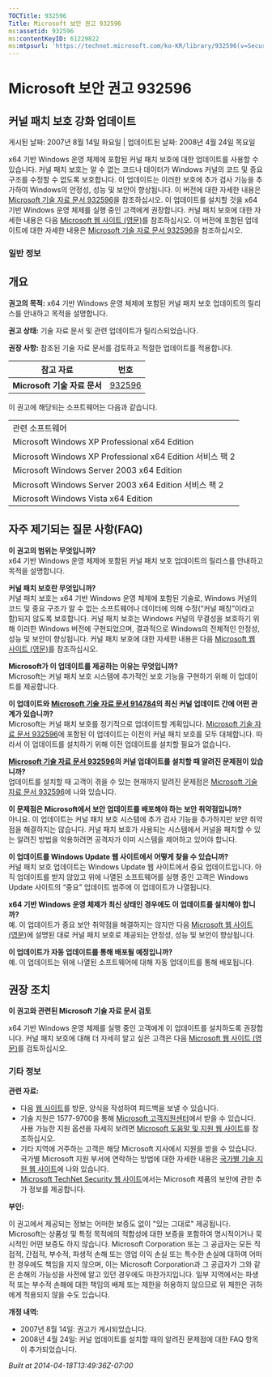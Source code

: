```yaml
---
TOCTitle: 932596
Title: Microsoft 보안 권고 932596
ms:assetid: 932596
ms:contentKeyID: 61229822
ms:mtpsurl: 'https://technet.microsoft.com/ko-KR/library/932596(v=Security.10)'
---
```




Microsoft 보안 권고 932596
==========================

커널 패치 보호 강화 업데이트
----------------------------

게시된 날짜: 2007년 8월 14일 화요일 | 업데이트된 날짜: 2008년 4월 24일 목요일

x64 기반 Windows 운영 체제에 포함된 커널 패치 보호에 대한 업데이트를 사용할 수 있습니다. 커널 패치 보호는 알 수 없는 코드나 데이터가 Windows 커널의 코드 및 중요 구조를 수정할 수 없도록 보호합니다. 이 업데이트는 이러한 보호에 추가 검사 기능을 추가하여 Windows의 안정성, 성능 및 보안이 향상됩니다. 이 버전에 대한 자세한 내용은 [Microsoft 기술 자료 문서 932596](http://support.microsoft.com/kb/932596)을 참조하십시오. 이 업데이트를 설치할 것을 x64 기반 Windows 운영 체제를 실행 중인 고객에게 권장합니다. 커널 패치 보호에 대한 자세한 내용은 다음 [Microsoft 웹 사이트 (영문)](http://www.microsoft.com/whdc/driver/kernel/64bitpatching.mspx)를 참조하십시오. 이 버전에 포함된 업데이트에 대한 자세한 내용은 [Microsoft 기술 자료 문서 932596](http://support.microsoft.com/kb/932596)을 참조하십시오.

### 일반 정보

개요
----


**권고의 목적:** x64 기반 Windows 운영 체제에 포함된 커널 패치 보호 업데이트의 릴리스를 안내하고 목적을 설명합니다.

**권고 상태:** 기술 자료 문서 및 관련 업데이트가 릴리스되었습니다.

**권장 사항:** 참조된 기술 자료 문서를 검토하고 적절한 업데이트를 적용합니다.

| 참고 자료                    | 번호                                             |
|------------------------------|--------------------------------------------------|
| **Microsoft 기술 자료 문서** | [932596](http://support.microsoft.com/kb/932596) |

이 권고에 해당되는 소프트웨어는 다음과 같습니다.

|                                                           |
|-----------------------------------------------------------|
| 관련 소프트웨어                                           |
| Microsoft Windows XP Professional x64 Edition             |
| Microsoft Windows XP Professional x64 Edition 서비스 팩 2 |
| Microsoft Windows Server 2003 x64 Edition                 |
| Microsoft Windows Server 2003 x64 Edition 서비스 팩 2     |
| Microsoft Windows Vista x64 Edition                       |

자주 제기되는 질문 사항(FAQ)
----------------------------


**이 권고의 범위는 무엇입니까?**  
x64 기반 Windows 운영 체제에 포함된 커널 패치 보호 업데이트의 릴리스를 안내하고 목적을 설명합니다.

**커널 패치 보호란 무엇입니까?**  
커널 패치 보호는 x64 기반 Windows 운영 체제에 포함된 기술로, Windows 커널의 코드 및 중요 구조가 알 수 없는 소프트웨어나 데이터에 의해 수정(“커널 패칭”이라고 함)되지 않도록 보호합니다. 커널 패치 보호는 Windows 커널의 무결성을 보호하기 위해 이러한 Windows 버전에 구현되었으며, 결과적으로 Windows의 전체적인 안정성, 성능 및 보안이 향상됩니다. 커널 패치 보호에 대한 자세한 내용은 다음 [Microsoft 웹 사이트 (영문)](http://www.microsoft.com/whdc/driver/kernel/64bitpatching.mspx)를 참조하십시오.

**Microsoft가 이 업데이트를 제공하는 이유는 무엇입니까?**  
Microsoft는 커널 패치 보호 시스템에 추가적인 보호 기능을 구현하기 위해 이 업데이트를 제공합니다.

**이 업데이트와** [**Microsoft 기술 자료 문서 914784**](http://support.microsoft.com/kb/914784)**의 최신 커널 업데이트 간에 어떤 관계가 있습니까?**  
Microsoft는 커널 패치 보호를 정기적으로 업데이트할 계획입니다. [Microsoft 기술 자료 문서 932596](http://support.microsoft.com/kb/932596)에 포함된 이 업데이트는 이전의 커널 패치 보호를 모두 대체합니다. 따라서 이 업데이트를 설치하기 위해 이전 업데이트를 설치할 필요가 없습니다.

[**Microsoft 기술 자료 문서 932596**](http://support.microsoft.com/kb/932596)**의 커널 업데이트를 설치할 때 알려진 문제점이 있습니까?**  
업데이트를 설치할 때 고객이 겪을 수 있는 현재까지 알려진 문제점은 [Microsoft 기술 자료 문서 932596](http://support.microsoft.com/kb/932596)에 나와 있습니다.

**이 문제점은 Microsoft에서 보안 업데이트를 배포해야 하는 보안 취약점입니까?**  
아니요. 이 업데이트는 커널 패치 보호 시스템에 추가 검사 기능을 추가하지만 보안 취약점을 해결하지는 않습니다. 커널 패치 보호가 사용되는 시스템에서 커널을 패치할 수 있는 알려진 방법을 악용하려면 공격자가 이미 시스템을 제어하고 있어야 합니다.

**이 업데이트를 Windows Update 웹 사이트에서 어떻게 찾을 수 있습니까?**  
커널 패치 보호 업데이트는 Windows Update 웹 사이트에서 중요 업데이트입니다. 아직 업데이트를 받지 않았고 위에 나열된 소프트웨어를 실행 중인 고객은 Windows Update 사이트의 “중요” 업데이트 범주에 이 업데이트가 나열됩니다.

**x64 기반 Windows 운영 체제가 최신 상태인 경우에도 이 업데이트를 설치해야 합니까?**  
예. 이 업데이트가 중요 보안 취약점을 해결하지는 않지만 다음 [Microsoft 웹 사이트 (영문)](http://www.microsoft.com/whdc/driver/kernel/64bitpatching.mspx)에 설명된 대로 커널 패치 보호로 제공되는 안정성, 성능 및 보안이 향상됩니다.

**이 업데이트가 자동 업데이트를 통해 배포될 예정입니까?**  
예. 이 업데이트는 위에 나열된 소프트웨어에 대해 자동 업데이트를 통해 배포됩니다.

권장 조치
---------


**이 권고와 관련된 Microsoft 기술 자료 문서 검토**

x64 기반 Windows 운영 체제를 실행 중인 고객에게 이 업데이트를 설치하도록 권장합니다. 커널 패치 보호에 대해 더 자세히 알고 싶은 고객은 다음 [Microsoft 웹 사이트 (영문)](http://www.microsoft.com/whdc/driver/kernel/64bitpatching.mspx)를 검토하십시오.

### 기타 정보

**관련 자료:**

-   다음 [웹 사이트](https://support.microsoft.com/common/survey.aspx?scid=sw;en;1257&amp;showpage=1&amp;ws=technet&amp;sd=tech)를 방문, 양식을 작성하여 피드백을 보낼 수 있습니다.
-   기술 지원은 1577-9700을 통해 [Microsoft 고객지원센터](http://go.microsoft.com/fwlink/?linkid=21131)에서 받을 수 있습니다. 사용 가능한 지원 옵션을 자세히 보려면 [Microsoft 도움말 및 지원 웹 사이트](http://support.microsoft.com/)를 참조하십시오.
-   기타 지역에 거주하는 고객은 해당 Microsoft 지사에서 지원을 받을 수 있습니다. 국가별 Microsoft 지원 부서에 연락하는 방법에 대한 자세한 내용은 [국가별 기술 지원 웹 사이트](http://go.microsoft.com/fwlink/?linkid=21155)에 나와 있습니다.
-   [Microsoft TechNet Security 웹 사이트](http://www.microsoft.com/korea/technet/security/)에서는 Microsoft 제품의 보안에 관한 추가 정보를 제공합니다.

**부인:**

이 권고에서 제공되는 정보는 어떠한 보증도 없이 "있는 그대로" 제공됩니다. Microsoft는 상품성 및 특정 목적에의 적합성에 대한 보증을 포함하여 명시적이거나 묵시적인 어떤 보증도 하지 않습니다. Microsoft Corporation 또는 그 공급자는 모든 직접적, 간접적, 부수적, 파생적 손해 또는 영업 이익 손실 또는 특수한 손실에 대하여 어떠한 경우에도 책임을 지지 않으며, 이는 Microsoft Corporation과 그 공급자가 그와 같은 손해의 가능성을 사전에 알고 있던 경우에도 마찬가지입니다. 일부 지역에서는 파생적 또는 부수적 손해에 대한 책임의 배제 또는 제한을 허용하지 않으므로 위 제한은 귀하에게 적용되지 않을 수도 있습니다.

**개정 내역:**

-   2007년 8월 14일: 권고가 게시되었습니다.
-   2008년 4월 24일: 커널 업데이트를 설치할 때의 알려진 문제점에 대한 FAQ 항목이 추가되었습니다.

*Built at 2014-04-18T13:49:36Z-07:00*
